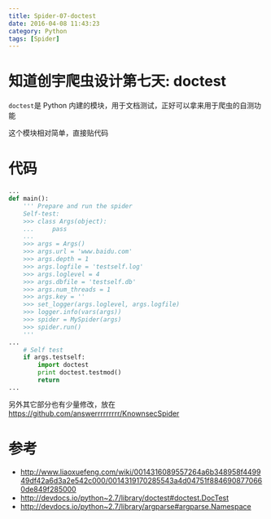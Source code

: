 ```yaml
---
title: Spider-07-doctest
date: 2016-04-08 11:43:23
category: Python
tags: [Spider]
---
```


# 知道创宇爬虫设计第七天: doctest

`doctest`是 Python 内建的模块，用于文档测试，正好可以拿来用于爬虫的自测功能

这个模块相对简单，直接贴代码

# 代码

```python
...
def main():
    ''' Prepare and run the spider
    Self-test:
    >>> class Args(object):
    ...     pass
    ...
    >>> args = Args()
    >>> args.url = 'www.baidu.com'
    >>> args.depth = 1
    >>> args.logfile = 'testself.log'
    >>> args.loglevel = 4
    >>> args.dbfile = 'testself.db'
    >>> args.num_threads = 1
    >>> args.key = ''
    >>> set_logger(args.loglevel, args.logfile)
    >>> logger.info(vars(args))
    >>> spider = MySpider(args)
    >>> spider.run()
    '''
...
    # Self test
    if args.testself:
        import doctest
        print doctest.testmod()
        return
...
```
另外其它部分也有少量修改，放在 https://github.com/answerrrrrrrrr/KnownsecSpider

# 参考
- http://www.liaoxuefeng.com/wiki/0014316089557264a6b348958f449949df42a6d3a2e542c000/0014319170285543a4d04751f8846908770660de849f285000
- http://devdocs.io/python~2.7/library/doctest#doctest.DocTest
- http://devdocs.io/python~2.7/library/argparse#argparse.Namespace